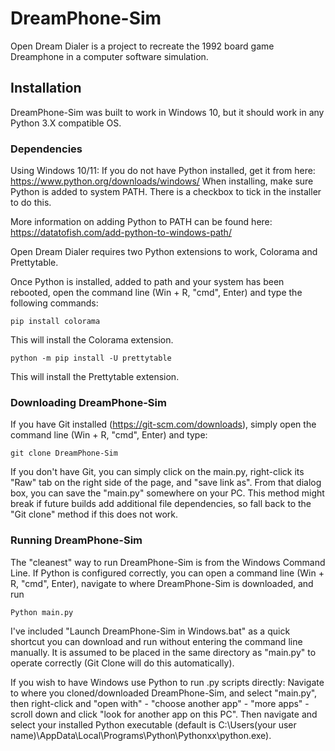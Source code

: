 # DreamPhone-Sim
Open Dream Dialer is a project to recreate the 1992 board game Dreamphone in a computer software simulation.

## Installation
DreamPhone-Sim was built to work in Windows 10, but it should work in any Python 3.X compatible OS. 

### Dependencies
Using Windows 10/11:
If you do not have Python installed, get it from here: https://www.python.org/downloads/windows/
When installing, make sure Python is added to system PATH. There is a checkbox to tick in the installer to do this. 

More information on adding Python to PATH can be found here: https://datatofish.com/add-python-to-windows-path/

Open Dream Dialer requires two Python extensions to work, Colorama and Prettytable.

Once Python is installed, added to path and your system has been rebooted, open the command line (Win + R, "cmd", Enter) and type the following commands:

```pip install colorama```

This will install the Colorama extension.

```python -m pip install -U prettytable```

This will install the Prettytable extension.

### Downloading DreamPhone-Sim
If you have Git installed (https://git-scm.com/downloads), simply open the command line (Win + R, "cmd", Enter) and type:

```git clone DreamPhone-Sim```

If you don't have Git, you can simply click on the main.py, right-click its "Raw" tab on the right side of the page, and "save link as".
From that dialog box, you can save the "main.py" somewhere on your PC. This method might break if future builds add additional file dependencies, so fall back to the "Git clone" method if this does not work.

### Running DreamPhone-Sim
The "cleanest" way to run DreamPhone-Sim is from the Windows Command Line. If Python is configured correctly, you can open a command line  (Win + R, "cmd", Enter), navigate to where DreamPhone-Sim is downloaded, and run 

```Python main.py```

I've included "Launch DreamPhone-Sim in Windows.bat" as a quick shortcut you can download and run without entering the command line manually. It is assumed to be placed in the same directory as "main.py" to operate correctly (Git Clone will do this automatically). 

If you wish to have Windows use Python to run .py scripts directly:
Navigate to where you cloned/downloaded DreamPhone-Sim, and select "main.py", then right-click and "open with" - "choose another app" - "more apps" - scroll down and click "look for another app on this PC". Then navigate and select your installed Python executable
(default is C:\Users\(your user name)\AppData\Local\Programs\Python\Pythonxx\python.exe).
